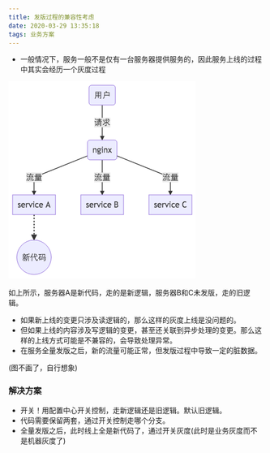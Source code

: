 ```yaml
---
title: 发版过程的兼容性考虑
date: 2020-03-29 13:35:18
tags: 业务方案
---
```


+ 一般情况下，服务一般不是仅有一台服务器提供服务的，因此服务上线的过程中其实会经历一个灰度过程

![](20200329-发版过程的兼容性考虑/mermaid-diagram-20200329140016.png)

如上所示，服务器A是新代码，走的是新逻辑，服务器B和C未发版，走的旧逻辑。

+ 如果新上线的变更只涉及读逻辑的，那么这样的灰度上线是没问题的。
+ 但如果上线的内容涉及写逻辑的变更，甚至还关联到异步处理的变更。那么这样的上线方式可能是不兼容的，会导致处理异常。
+ 在服务全量发版之后，新的流量可能正常，但发版过程中导致一定的脏数据。

(图不画了，自行想象)

### 解决方案
+ 开关！用配置中心开关控制，走新逻辑还是旧逻辑。默认旧逻辑。
+ 代码需要保留两套，通过开关控制走哪个分支。
+ 全量发版之后，此时线上全是新代码了，通过开关灰度(此时是业务灰度而不是机器灰度了)

